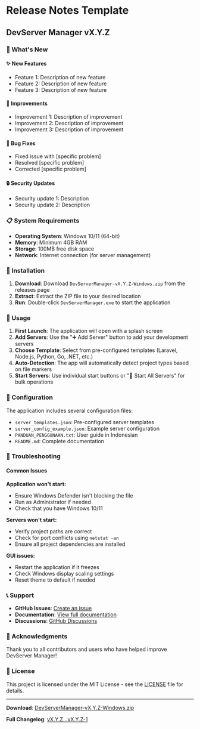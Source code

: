 # Release Notes Template

## DevServer Manager vX.Y.Z

### 🎉 What's New

#### ✨ New Features
- Feature 1: Description of new feature
- Feature 2: Description of new feature
- Feature 3: Description of new feature

#### 🔧 Improvements
- Improvement 1: Description of improvement
- Improvement 2: Description of improvement
- Improvement 3: Description of improvement

#### 🐛 Bug Fixes
- Fixed issue with [specific problem]
- Resolved [specific problem]
- Corrected [specific problem]

#### 🔒 Security Updates
- Security update 1: Description
- Security update 2: Description

### 📋 System Requirements

- **Operating System**: Windows 10/11 (64-bit)
- **Memory**: Minimum 4GB RAM
- **Storage**: 100MB free disk space
- **Network**: Internet connection (for server management)

### 🚀 Installation

1. **Download**: Download `DevServerManager-vX.Y.Z-Windows.zip` from the releases page
2. **Extract**: Extract the ZIP file to your desired location
3. **Run**: Double-click `DevServerManager.exe` to start the application

### 📖 Usage

1. **First Launch**: The application will open with a splash screen
2. **Add Servers**: Use the "➕ Add Server" button to add your development servers
3. **Choose Template**: Select from pre-configured templates (Laravel, Node.js, Python, Go, .NET, etc.)
4. **Auto-Detection**: The app will automatically detect project types based on file markers
5. **Start Servers**: Use individual start buttons or "🚀 Start All Servers" for bulk operations

### 🔧 Configuration

The application includes several configuration files:

- `server_templates.json`: Pre-configured server templates
- `server_config_example.json`: Example server configuration
- `PANDUAN_PENGGUNAAN.txt`: User guide in Indonesian
- `README.md`: Complete documentation

### 🐛 Troubleshooting

#### Common Issues

**Application won't start:**
- Ensure Windows Defender isn't blocking the file
- Run as Administrator if needed
- Check that you have Windows 10/11

**Servers won't start:**
- Verify project paths are correct
- Check for port conflicts using `netstat -an`
- Ensure all project dependencies are installed

**GUI issues:**
- Restart the application if it freezes
- Check Windows display scaling settings
- Reset theme to default if needed

### 📞 Support

- **GitHub Issues**: [Create an issue](https://github.com/idpcks/DevServerManager/issues)
- **Documentation**: [View full documentation](https://github.com/idpcks/DevServerManager/wiki)
- **Discussions**: [GitHub Discussions](https://github.com/idpcks/DevServerManager/discussions)

### 🙏 Acknowledgments

Thank you to all contributors and users who have helped improve DevServer Manager!

### 📄 License

This project is licensed under the MIT License - see the [LICENSE](LICENSE) file for details.

---

**Download**: [DevServerManager-vX.Y.Z-Windows.zip](https://github.com/idpcks/DevServerManager/releases/download/vX.Y.Z/DevServerManager-vX.Y.Z-Windows.zip)

**Full Changelog**: [vX.Y.Z...vX.Y.Z-1](https://github.com/idpcks/DevServerManager/compare/vX.Y.Z-1...vX.Y.Z)
